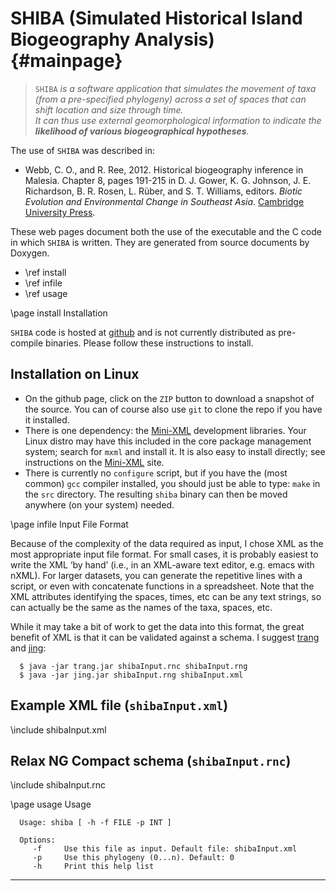 SHIBA (Simulated Historical Island Biogeography Analysis) {#mainpage}
=========================================================

> `SHIBA` _is a software application that simulates the movement of taxa
> (from a pre-specified phylogeny) across a set of spaces that can shift
> location and size through time.<br/>It can thus use external geomorphological
> information to indicate the **likelihood of various biogeographical
> hypotheses**._

The use of `SHIBA` was described in:

 * Webb, C. O., and R. Ree, 2012. Historical biogeography inference in
   Malesia.  Chapter 8, pages 191-215 in D. J. Gower, K. G. Johnson,
   J. E. Richardson, B. R. Rosen, L. Rüber, and S. T. Williams,
   editors. _Biotic Evolution and Environmental Change in Southeast
   Asia_. [Cambridge University Press](http://www.cambridge.org/aus/catalogue/catalogue.asp?isbn=9781139533935).

These web pages document both the use of the executable and the C code
in which `SHIBA` is written.  They are generated from source documents
by Doxygen.

 * \ref install
 * \ref infile
 * \ref usage


\page install Installation

`SHIBA` code is hosted at [github](https://github.com/camwebb/shiba)
and is not currently distributed as pre-compile binaries.  Please
follow these instructions to install. 

## Installation on Linux

 * On the github page, click on the `ZIP` button to download a
   snapshot of the source. You can of course also use `git` to clone
   the repo if you have it installed.
 * There is one dependency: the [Mini-XML](http://www.minixml.org/)
   development libraries. Your Linux distro may have this included in
   the core package management system; search for `mxml` and install
   it.  It is also easy to install directly; see instructions on the
   [Mini-XML](http://www.minixml.org/documentation.php/install.html)
   site.
 * There is currently no `configure` script, but if you have the (most
   common) `gcc` compiler installed, you should just be able to type:
   `make` in the `src` directory.  The resulting `shiba` binary can
   then be moved anywhere (on your system) needed.

\page infile Input File Format

Because of the complexity of the data required as input, I chose XML
as the most appropriate input file format. For small cases, it is
probably easiest to write the XML ‘by hand’ (i.e., in an XML-aware
text editor, e.g. emacs with nXML). For larger datasets, you can
generate the repetitive lines with a script, or even with concatenate
functions in a spreadsheet. Note that the XML
attributes identifying the spaces, times, etc can be any text strings,
so can actually be the same as the names of the taxa, spaces, etc.

While it may take a bit of work to get the data into this format, the
great benefit of XML is that it can be validated against a schema.  I
suggest [trang](http://www.thaiopensource.com/relaxng/trang.html) and 
[jing](http://www.thaiopensource.com/relaxng/jing.html):

      $ java -jar trang.jar shibaInput.rnc shibaInput.rng
      $ java -jar jing.jar shibaInput.rng shibaInput.xml

## Example XML file (`shibaInput.xml`)

\include shibaInput.xml

## Relax NG Compact schema (`shibaInput.rnc`)

\include shibaInput.rnc


\page usage Usage

      Usage: shiba [ -h -f FILE -p INT ]
      
      Options:
         -f     Use this file as input. Default file: shibaInput.xml
         -p     Use this phylogeny (0...n). Default: 0
         -h     Print this help list

-----


  


